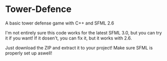 # Tower-Defence
A basic tower defense game with C++ and SFML 2.6

I'm not entirely sure this code works for the latest SFML 3.0, but you can try it if you want!
If it dosen't, you can fix it, but it works with 2.6.


Just download the ZIP and extract it to your project! Make sure SFML is properly set up aswell!

